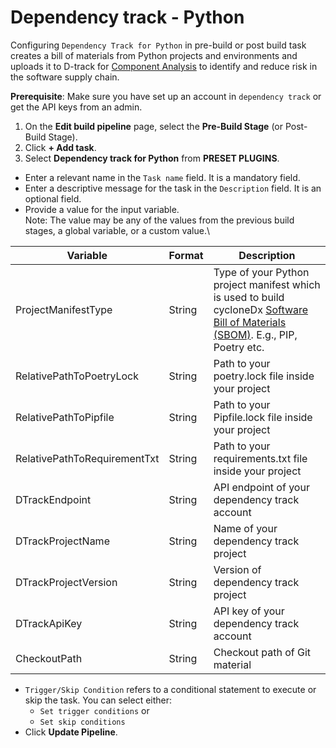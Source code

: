 # Dependency track - Python

Configuring `Dependency Track for Python` in pre-build or post build task creates a bill of materials from Python projects and environments and uploads it to D-track for [Component Analysis](https://owasp.org/www-community/Component_Analysis) to identify and reduce risk in the software supply chain.

**Prerequisite**: Make sure you have set up an account in `dependency track` or get the API keys from an admin.

1. On the **Edit build pipeline** page, select the **Pre-Build Stage** (or Post-Build Stage).
2. Click **+ Add task**.
3. Select **Dependency track for Python** from **PRESET PLUGINS**.

* Enter a relevant name in the `Task name` field. It is a mandatory field.
* Enter a descriptive message for the task in the `Description` field. It is an optional field.
* Provide a value for the input variable.\
  Note: The value may be any of the values from the previous build stages, a global variable, or a custom value.\


| Variable                     | Format | Description                                                                                                                                                                                                           |
| ---------------------------- | ------ | --------------------------------------------------------------------------------------------------------------------------------------------------------------------------------------------------------------------- |
| ProjectManifestType          | String | Type of your Python project manifest which is used to build cycloneDx [Software Bill of Materials (SBOM)](https://owasp.org/www-community/Component_Analysis#software-bill-of-materials-sbom). E.g., PIP, Poetry etc. |
| RelativePathToPoetryLock     | String | Path to your poetry.lock file inside your project                                                                                                                                                                     |
| RelativePathToPipfile        | String | Path to your Pipfile.lock file inside your project                                                                                                                                                                    |
| RelativePathToRequirementTxt | String | Path to your requirements.txt file inside your project                                                                                                                                                                |
| DTrackEndpoint               | String | API endpoint of your dependency track account                                                                                                                                                                         |
| DTrackProjectName            | String | Name of your dependency track project                                                                                                                                                                                 |
| DTrackProjectVersion         | String | Version of dependency track project                                                                                                                                                                                   |
| DTrackApiKey                 | String | API key of your dependency track account                                                                                                                                                                              |
| CheckoutPath                 | String | Checkout path of Git material                                                                                                                                                                                         |

* `Trigger/Skip Condition` refers to a conditional statement to execute or skip the task. You can select either:
  * `Set trigger conditions` or
  * `Set skip conditions`
* Click **Update Pipeline**.
